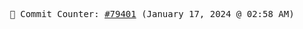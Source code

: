 <p align="center">
    <samp>
        📮 Commit Counter: <a href="https://github.com/Javascript-void0/Javascript-void0/commits/main">#79401</a> (January 17, 2024 @ 02:58 AM)
    </samp>
</p>